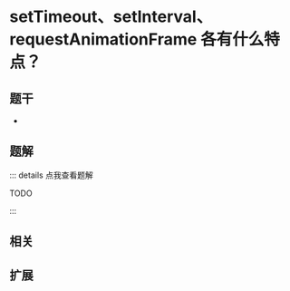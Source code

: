 # setTimeout、setInterval、requestAnimationFrame 各有什么特点？


## 题干

- 



## 题解

::: details 点我查看题解

  TODO

:::



## 相关



## 扩展
